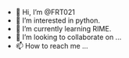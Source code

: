 - 👋 Hi, I’m @FRT021
- 👀 I’m interested in python.
- 🌱 I’m currently learning RIME.
- 💞️ I’m looking to collaborate on ...
- 📫 How to reach me ...

<!---
FRT021/FRT021 is a ✨ special ✨ repository because its `README.md` (this file) appears on your GitHub profile.
You can click the Preview link to take a look at your changes.
--->

